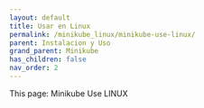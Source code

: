 ```yaml
---
layout: default
title: Usar en Linux
permalink: /minikube_linux/minikube-use-linux/
parent: Instalacion y Uso
grand_parent: Minikube
has_children: false
nav_order: 2
---
```


This page: Minikube Use LINUX 